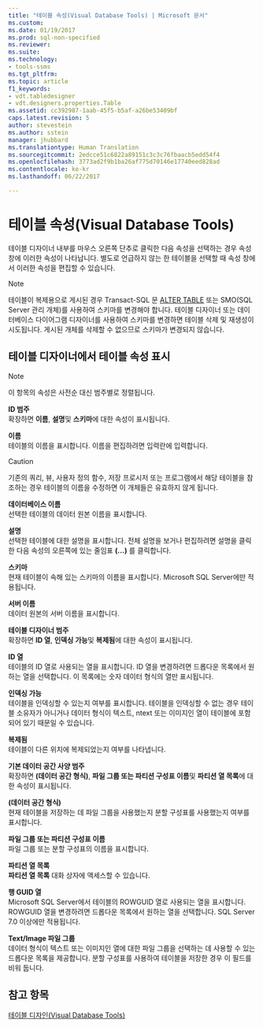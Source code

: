 ```yaml
---
title: "테이블 속성(Visual Database Tools) | Microsoft 문서"
ms.custom: 
ms.date: 01/19/2017
ms.prod: sql-non-specified
ms.reviewer: 
ms.suite: 
ms.technology:
- tools-ssms
ms.tgt_pltfrm: 
ms.topic: article
f1_keywords:
- vdt.tabledesigner
- vdt.designers.properties.Table
ms.assetid: cc392987-1aab-45f5-b5af-a26be53409bf
caps.latest.revision: 5
author: stevestein
ms.author: sstein
manager: jhubbard
ms.translationtype: Human Translation
ms.sourcegitcommit: 2edcce51c6822a89151c3c3c76fbaacb5edd54f4
ms.openlocfilehash: 3773ad2f9b1ba26af775d70146e17740eed828ad
ms.contentlocale: ko-kr
ms.lasthandoff: 06/22/2017

---
```

# <a name="table-properties-visual-database-tools"></a>테이블 속성(Visual Database Tools)
테이블 디자이너 내부를 마우스 오른쪽 단추로 클릭한 다음 속성을 선택하는 경우 속성 창에 이러한 속성이 나타납니다. 별도로 언급하지 않는 한 테이블을 선택할 때 속성 창에서 이러한 속성을 편집할 수 있습니다.  
  
> [!NOTE]  
> 테이블이 복제용으로 게시된 경우 Transact-SQL 문 [ALTER TABLE](http://msdn.microsoft.com/en-us/f1745145-182d-4301-a334-18f799d361d1) 또는 SMO(SQL Server 관리 개체)를 사용하여 스키마를 변경해야 합니다. 테이블 디자이너 또는 데이터베이스 다이어그램 디자이너를 사용하여 스키마를 변경하면 테이블 삭제 및 재생성이 시도됩니다. 게시된 개체를 삭제할 수 없으므로 스키마가 변경되지 않습니다.  
  
## <a name="show-table-properties-in-table-designer"></a>테이블 디자이너에서 테이블 속성 표시  
  
> [!NOTE]  
> 이 항목의 속성은 사전순 대신 범주별로 정렬됩니다.  
  
**ID 범주**  
확장하면 **이름**, **설명**및 **스키마**에 대한 속성이 표시됩니다.  
  
**이름**  
테이블의 이름을 표시합니다. 이름을 편집하려면 입력란에 입력합니다.  
  
> [!CAUTION]  
> 기존의 쿼리, 뷰, 사용자 정의 함수, 저장 프로시저 또는 프로그램에서 해당 테이블을 참조하는 경우 테이블의 이름을 수정하면 이 개체들은 유효하지 않게 됩니다.  
  
**데이터베이스 이름**  
선택한 테이블의 데이터 원본 이름을 표시합니다.  
  
**설명**  
선택한 테이블에 대한 설명을 표시합니다. 전체 설명을 보거나 편집하려면 설명을 클릭한 다음 속성의 오른쪽에 있는 줄임표 **(...)** 를 클릭합니다.  
  
**스키마**  
현재 테이블이 속해 있는 스키마의 이름을 표시합니다. Microsoft SQL Server에만 적용됩니다.  
  
**서버 이름**  
데이터 원본의 서버 이름을 표시합니다.  
  
**테이블 디자이너 범주**  
확장하면 **ID 열**, **인덱싱 가능**및 **복제됨**에 대한 속성이 표시됩니다.  
  
**ID 열**  
테이블의 ID 열로 사용되는 열을 표시합니다. ID 열을 변경하려면 드롭다운 목록에서 원하는 열을 선택합니다. 이 목록에는 숫자 데이터 형식의 열만 표시됩니다.  
  
**인덱싱 가능**  
테이블을 인덱싱할 수 있는지 여부를 표시합니다. 테이블을 인덱싱할 수 없는 경우 테이블 소유자가 아니거나 데이터 형식이 텍스트, ntext 또는 이미지인 열이 테이블에 포함되어 있기 때문일 수 있습니다.  
  
**복제됨**  
테이블이 다른 위치에 복제되었는지 여부를 나타냅니다.  
  
**기본 데이터 공간 사양 범주**  
확장하면 **(데이터 공간 형식)**, **파일 그룹 또는 파티션 구성표 이름**및 **파티션 열 목록**에 대한 속성이 표시됩니다.  
  
**(데이터 공간 형식)**  
현재 테이블을 저장하는 데 파일 그룹을 사용했는지 분할 구성표를 사용했는지 여부를 표시합니다.  
  
**파일 그룹 또는 파티션 구성표 이름**  
파일 그룹 또는 분할 구성표의 이름을 표시합니다.  
  
**파티션 열 목록**  
**파티션 열 목록** 대화 상자에 액세스할 수 있습니다.  
  
**행 GUID 열**  
Microsoft SQL Server에서 테이블의 ROWGUID 열로 사용되는 열을 표시합니다. ROWGUID 열을 변경하려면 드롭다운 목록에서 원하는 열을 선택합니다. SQL Server 7.0 이상에만 적용됩니다.  
  
**Text/Image 파일 그룹**  
데이터 형식이 텍스트 또는 이미지인 열에 대한 파일 그룹을 선택하는 데 사용할 수 있는 드롭다운 목록을 제공합니다. 분할 구성표를 사용하여 테이블을 저장한 경우 이 필드를 비워 둡니다.  
  
## <a name="see-also"></a>참고 항목  
[테이블 디자인(Visual Database Tools)](../../ssms/visual-db-tools/design-tables-visual-database-tools.md)  
  

